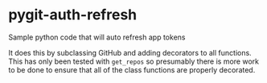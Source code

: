 # pygit-auth-refresh
Sample python code that will auto refresh app tokens

It does this by subclassing GitHub and adding decorators to all functions.
This has only been tested with `get_repos` so presumably there is more work to be done to ensure that all of the class functions are properly decorated.
